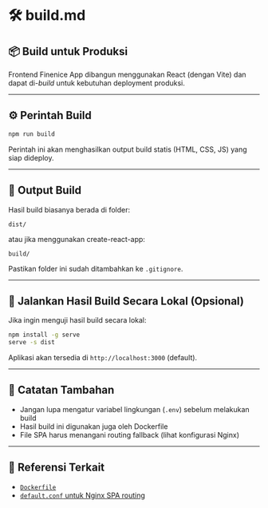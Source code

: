 # 🛠️ build.md

## 📦 Build untuk Produksi

Frontend Finenice App dibangun menggunakan React (dengan Vite) dan dapat di-*build* untuk kebutuhan deployment produksi.

---

## ⚙️ Perintah Build

```bash
npm run build
```

Perintah ini akan menghasilkan output build statis (HTML, CSS, JS) yang siap dideploy.

---

## 📁 Output Build

Hasil build biasanya berada di folder:

```
dist/
```

atau jika menggunakan create-react-app:

```
build/
```

Pastikan folder ini sudah ditambahkan ke `.gitignore`.

---

## 🚀 Jalankan Hasil Build Secara Lokal (Opsional)

Jika ingin menguji hasil build secara lokal:

```bash
npm install -g serve
serve -s dist
```

Aplikasi akan tersedia di `http://localhost:3000` (default).

---

## 📝 Catatan Tambahan

* Jangan lupa mengatur variabel lingkungan (`.env`) sebelum melakukan build
* Hasil build ini digunakan juga oleh Dockerfile
* File SPA harus menangani routing fallback (lihat konfigurasi Nginx)

---

## 📄 Referensi Terkait

* [`Dockerfile`](./docker.md)
* [`default.conf` untuk Nginx SPA routing](./docker.md#defaultconf)
